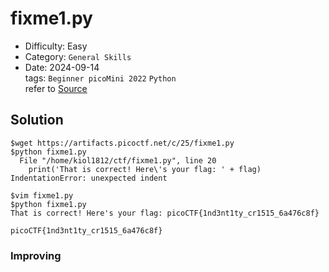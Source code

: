 # fixme1.py
- Difficulty: Easy
- Category: `General Skills`  
- Date: 2024-09-14  
tags: `Beginner picoMini 2022` `Python`  
refer to [Source](https://play.picoctf.org/practice/challenge/240?page=3)

## Solution
``` shell
$wget https://artifacts.picoctf.net/c/25/fixme1.py
$python fixme1.py
  File "/home/kiol1812/ctf/fixme1.py", line 20
    print('That is correct! Here\'s your flag: ' + flag)
IndentationError: unexpected indent
```
``` shell
$vim fixme1.py
$python fixme1.py
That is correct! Here's your flag: picoCTF{1nd3nt1ty_cr1515_6a476c8f}
```
``` plain
picoCTF{1nd3nt1ty_cr1515_6a476c8f}
```

### Improving
